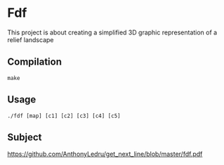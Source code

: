 # Fdf

This project is about creating a simplified 3D graphic representation of a
relief landscape
 
## Compilation

``` make ```
 
## Usage

``` ./fdf [map] [c1] [c2] [c3] [c4] [c5] ```

## Subject 
 
https://github.com/AnthonyLedru/get_next_line/blob/master/fdf.pdf

